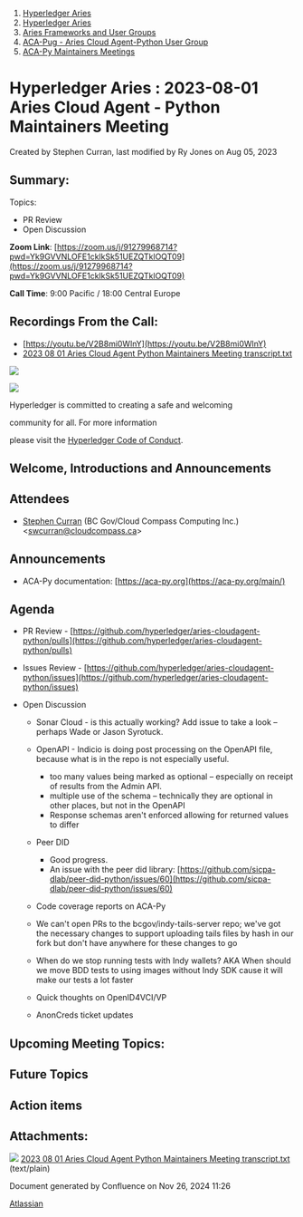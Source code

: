 1. [Hyperledger Aries](index.html)
2. [Hyperledger Aries](Hyperledger-Aries_18481154.html)
3. [Aries Frameworks and User Groups](Aries-Frameworks-and-User-Groups_18481290.html)
4. [ACA-Pug - Aries Cloud Agent-Python User Group](ACA-Pug---Aries-Cloud-Agent-Python-User-Group_18484248.html)
5. [ACA-Py Maintainers Meetings](ACA-Py-Maintainers-Meetings_18506202.html)

# Hyperledger Aries : 2023-08-01 Aries Cloud Agent - Python Maintainers Meeting

Created by Stephen Curran, last modified by Ry Jones on Aug 05, 2023

## Summary:

Topics:

- PR Review
- Open Discussion

**Zoom Link**: [https://zoom.us/j/91279968714?pwd=Yk9GVVNLOFE1cklkSk51UEZQTklOQT09](https://zoom.us/j/91279968714?pwd=Yk9GVVNLOFE1cklkSk51UEZQTklOQT09)

**Call Time**: 9:00 Pacific / 18:00 Central Europe

## Recordings From the Call:

- [https://youtu.be/V2B8mi0WlnY](https://youtu.be/V2B8mi0WlnY)
- [2023 08 01 Aries Cloud Agent Python Maintainers Meeting transcript.txt](attachments/18506500/18518570.txt)

![](https://wiki.hyperledger.org/download/attachments/29034696/Antitrustnotice.png?version=1&modificationDate=1581695654000&api=v2)

![](https://wiki.hyperledger.org/download/attachments/2392771/welcome.png?version=2&modificationDate=1572450107000&api=v2)

Hyperledger is committed to creating a safe and welcoming

community for all. For more information

please visit the [Hyperledger Code of Conduct](https://lf-hyperledger.atlassian.net/wiki/display/HYP/Hyperledger+Code+of+Conduct).

## Welcome, Introductions and Announcements

## Attendees

- [Stephen Curran](https://lf-hyperledger.atlassian.net/wiki/people/557058:d676f135-ecd6-465b-b7eb-f87976bf4569?ref=confluence) (BC Gov/Cloud Compass Computing Inc.) &lt;swcurran@cloudcompass.ca&gt;

## Announcements

- ACA-Py documentation: [https://aca-py.org](https://aca-py.org/main/)

## Agenda

- PR Review - [https://github.com/hyperledger/aries-cloudagent-python/pulls](https://github.com/hyperledger/aries-cloudagent-python/pulls)
- Issues Review - [https://github.com/hyperledger/aries-cloudagent-python/issues](https://github.com/hyperledger/aries-cloudagent-python/issues)
- Open Discussion
  
  - Sonar Cloud - is this actually working? Add issue to take a look – perhaps Wade or Jason Syrotuck.
  - OpenAPI - Indicio is doing post processing on the OpenAPI file, because what is in the repo is not especially useful.
    
    - too many values being marked as optional – especially on receipt of results from the Admin API.
    - multiple use of the schema – technically they are optional in other places, but not in the OpenAPI
    - Response schemas aren't enforced allowing for returned values to differ
  - Peer DID
    
    - Good progress.
    - An issue with the peer did library: [https://github.com/sicpa-dlab/peer-did-python/issues/60](https://github.com/sicpa-dlab/peer-did-python/issues/60)
  - Code coverage reports on ACA-Py
  - We can't open PRs to the bcgov/indy-tails-server repo; we've got the necessary changes to support uploading tails files by hash in our fork but don't have anywhere for these changes to go
  - When do we stop running tests with Indy wallets? AKA When should we move BDD tests to using images without Indy SDK cause it will make our tests a lot faster
  - Quick thoughts on OpenID4VCI/VP
  - AnonCreds ticket updates

## Upcoming Meeting Topics:

## Future Topics

## Action items

## Attachments:

![](images/icons/bullet_blue.gif) [2023 08 01 Aries Cloud Agent Python Maintainers Meeting transcript.txt](attachments/18506500/18518570.txt) (text/plain)

Document generated by Confluence on Nov 26, 2024 11:26

[Atlassian](http://www.atlassian.com/)
